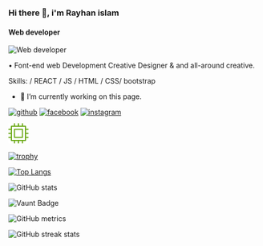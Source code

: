 ### Hi there 👋, i'm Rayhan islam
#### Web developer
![Web developer](https://camo.githubusercontent.com/db591a8f8c4bb5266da5369012e3c79ca50c43b09f67532399fa3712a7d1aa67/68747470733a2f2f7777772e696e7465726e65746372656174696f6e2e6e65742f77702d636f6e74656e742f75706c6f6164732f323031352f30342f62616e6e65722d7765622d646576656c6f706d656e742e706e67)

• Font-end web Development Creative Designer & and all-around creative.


Skills:  / REACT / JS / HTML / CSS/ bootstrap

- 🔭 I’m currently working on this page. 


[<img src='https://cdn.jsdelivr.net/npm/simple-icons@3.0.1/icons/github.svg' alt='github' height='40'>](https://github.com/ThisIsRayhanHub)  [<img src='https://cdn.jsdelivr.net/npm/simple-icons@3.0.1/icons/facebook.svg' alt='facebook' height='40'>](https://www.facebook.com/@rayhan5877)  [<img src='https://cdn.jsdelivr.net/npm/simple-icons@3.0.1/icons/instagram.svg' alt='instagram' height='40'>](https://www.instagram.com/rayhan587722/)  

<a href='https://docs.github.com/en/developers'><img src='https://raw.githubusercontent.com/acervenky/animated-github-badges/master/assets/devbadge.gif' width='40' height='40'></a> 

[![trophy](https://github-profile-trophy.vercel.app/?username=ThisIsRayhanHub)](https://github.com/ryo-ma/github-profile-trophy)

[![Top Langs](https://github-readme-stats.vercel.app/api/top-langs/?username=ThisIsRayhanHub)](https://github.com/anuraghazra/github-readme-stats)

![GitHub stats](https://github-readme-stats.vercel.app/api?username=ThisIsRayhanHub&show_icons=true&count_private=true)  

![Vaunt Badge](https://api.vaunt.dev/v1/github/entities/ThisIsRayhanHub/contributions?format=svg&private=true)  

![GitHub metrics](https://metrics.lecoq.io/ThisIsRayhanHub)  

![GitHub streak stats](https://streak-stats.demolab.com/?user=ThisIsRayhanHub)  

